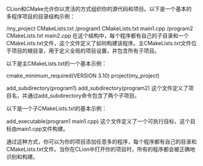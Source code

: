 CLion和CMake允许你以灵活的方式组织你的源代码和项目。以下是一个基本的多程序项目的目录结构示例：

/my_project
CMakeLists.txt
/program1
CMakeLists.txt
main1.cpp
/program2
CMakeLists.txt
main2.cpp
在这个结构中，每个程序都有自己的子目录和一个CMakeLists.txt文件，这个文件定义了如何构建该程序。主CMakeLists.txt文件位于项目的根目录，用于定义全局的项目设置，并包含所有子项目。

以下是主CMakeLists.txt的一个基本示例：

cmake_minimum_required(VERSION 3.10)
project(my_project)

add_subdirectory(program1)
add_subdirectory(program2)
这个文件定义了项目名，并通过add_subdirectory命令包含了两个子项目。

以下是一个子CMakeLists.txt的基本示例：

add_executable(program1 main1.cpp)
这个文件定义了一个可执行目标，这个目标由main1.cpp文件构建。

通过这种方式，你可以为你的项目添加任意多的程序，每个程序都有自己的目录和CMakeLists.txt文件。当你在CLion中打开你的项目时，所有的程序都会被正确地识别和构建。